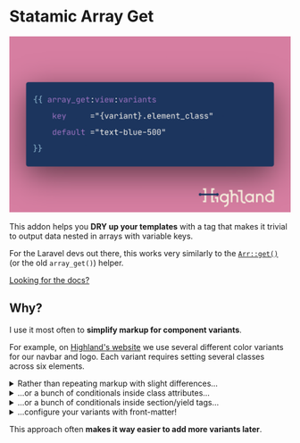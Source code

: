 # Statamic Array Get
![Image depicting Antlers template syntax for this addon](./array_get.png)

This addon helps you **DRY up your templates** with a tag that makes it trivial to output data nested in arrays with variable keys.

For the Laravel devs out there, this works very similarly to the [`Arr::get()`][laravel-array-get] (or the old `array_get()`) helper.

[Looking for the docs?](./docs.md)


## Why?
I use it most often to **simplify markup for component variants**.

For example, on [Highland's website][highland-website] we use several different color variants for our navbar and logo. Each variant requires setting several classes across six elements.

<details>
  <summary>
    Rather than repeating markup with slight differences…
  </summary>

  ```handlebars
  <!--
    Note this example strips out a lot of complexity surrounding responsive 
    design and JavaScript-powered mobile behavior.
  -->
  {{ if navbar_variant === 'blue_tan_pink' }}
    <nav>
      <header class="bg-blue-500">
        <a href="/">
          {{ partial:components/svg/logo
              p_logo_type_class     ="text-tan-200"
              p_logo_crossbar_class ="text-pink-400"
          }}
        </a>
        <ol>
          {{ links }}
            <a href="{{ url }}" class="text-white">
          {{ /links }}
        </ol>
      </header>
    </nav>


  {{ elseif navbar_variant === 'blue_tan_peach' }}
    <nav>
      <header class="bg-blue-500">
        <a href="/">
          {{ partial:components/svg/logo
              p_logo_type_class     ="text-tan-200"
              p_logo_crossbar_class ="text-peach-300"
          }}
        </a>
        <ol>
          {{ links }}
            <a href="{{ url }}" class="text-white">
          {{ /links }}
        </ol>
      </header>
    </nav>

    <!-- Insert several more variants. -->
  {{ /if }}
  ```
</details>


<details>
  <summary>
    …or a bunch of conditionals inside class attributes…
  </summary>

  ```handlebars
  <!--
    Note this example strips out a lot of complexity surrounding responsive 
    design and JavaScript-powered mobile behavior.
  -->
  <nav>
    <header class="{{ if navbar_variant === 'blue_tan_pink' }}bg-blue-500{{ elseif navbar_variant === 'blue_tan_peach' }}bg-blue-500 <!-- MOAR VARIANTS -->{{ /if }}">
      <!-- Let's just stop there on this one... -->
  </nav>
  ```
</details>


<details>
  <summary>
    …or a bunch of conditionals inside section/yield tags…
  </summary>

  ```handlebars
  <!--
    Note this example strips out a lot of complexity surrounding responsive 
    design and JavaScript-powered mobile behavior.
  -->
  {{ if navbar_variant === 'blue_tan_pink' }}
    {{ section:navbar_header_class }}
      bg-blue-500
    {{ /section:navbar_header_class }}
    
    {{ section:logo_type_class }}
      text-tan-200
    {{ /section:logo_type_class }}

    {{ section:logo_crossbar_class }}
      text-pink-400
    {{ /section:logo_crossbar_class }}

    {{ section:navbar_links_class }}
      text-white
    {{ /section:navbar_links_class }}

  {{ elseif navbar_variant === 'blue_tan_peach' }}
    {{ section:navbar_header_class }}
      bg-blue-500
    {{ /section:navbar_header_class }}
    
    {{ section:logo_type_class }}
      text-tan-200
    {{ /section:logo_type_class }}

    {{ section:logo_crossbar_class }}
      text-peach-300
    {{ /section:logo_crossbar_class }}

    {{ section:navbar_links_class }}
      text-white
    {{ /section:navbar_links_class }}

    <!-- Insert several more variants. -->
  {{ /if }}

  <nav>
    <header class="{{ yield:navbar_header_class }}">
      <a href="/">
        {{ partial:components/svg/logo
            p_logo_type_class     ="{yield:logo_type_class}"
            p_logo_crossbar_class ="{yield:logo_crossbar_class}"
        }}
      </a>
      <ol>
        {{ links }}
          <a href="{{ url }}" class="{{ yield:navbar_links_class }}">
        {{ /links }}
      </ol>
    </header>
  </nav>
  ```
</details>


<details>
  <summary>
    …configure your variants with front-matter!
  </summary>

  ```handlebars
  ---
  navbar_variants:
    # Variants are named by colors used for navbar background, logo text color, 
    # and logo crossbar color, respectively.
    blue_tan_pink:
      navbar_header_class:        bg-blue-500
      navbar_logo_type_class:     text-tan-200
      navbar_logo_crossbar_class: text-pink-400
      navbar_menu_button_class:   text-white
      navbar_links_class:         text-white hover:text-blue-100
      navbar_last_link_class:     text-white
    blue_tan_peach:
      navbar_header_class:        bg-blue-500
      navbar_logo_type_class:     text-tan-200
      navbar_logo_crossbar_class: text-peach-300
      navbar_menu_button_class:   text-white
      navbar_links_class:         text-white hover:text-blue-100
      navbar_last_link_class:     text-white
    # Insert several more variants.
  ---




  <nav>
    <header class="{{ array_get:view:navbar_variants key='{navbar_variant}.navbar_header_class' }}">
      <a href="/">
        {{ partial:components/svg/logo
            p_logo_type_class     ="{array_get:view:navbar_variants key='{navbar_variant}.navbar_logo_type_class'}"
            p_logo_crossbar_class ="{array_get:view:navbar_variants key='{navbar_variant}.navbar_logo_crossbar_class'}"
        }}
      </a>
      <ol>
        {{ links }}
          <a href="{{ url }}" class="{{ array_get:view:navbar_variants key='{navbar_variant}.navbar_links_class' }}">
        {{ /links }}
      </ol>
    </header>
  </nav>
  ```
</details>


This approach often **makes it way easier to add more variants later**.




[highland-website]:  https://highlandsolutions.com/
[laravel-array-get]: https://laravel.com/docs/8.x/helpers#method-array-get
